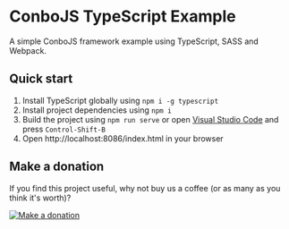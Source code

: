 ConboJS TypeScript Example
==========================

A simple ConboJS framework example using TypeScript, SASS and Webpack.

Quick start
-----------

1. Install TypeScript globally using `npm i -g typescript`
1. Install project dependencies using `npm i`
1. Build the project using `npm run serve` or open [Visual Studio Code](https://code.visualstudio.com/) and press `Control-Shift-B`
1. Open http://localhost:8086/index.html in your browser

Make a donation
---------------

If you find this project useful, why not buy us a coffee (or as many as you think it's worth)?

[![Make a donation](https://www.paypalobjects.com/en_US/GB/i/btn/btn_donateCC_LG.gif)](http://bit.ly/2ZETuma)
